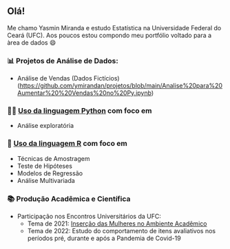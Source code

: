 ## Olá! 

</h1> Me chamo Yasmin Miranda e estudo Estatística na Universidade Federal do Ceará (UFC). Aos poucos estou compondo meu portfólio voltado para a àrea de dados 😄 </h1>

### 📊 Projetos de Análise de Dados:
- Análise de Vendas (Dados Fictícios) (https://github.com/ymirandan/projetos/blob/main/Analise%20para%20Aumentar%20%20Vendas%20no%20Py.ipynb)
<!--
- Análise   -->

### 👩‍💻 [Uso da linguagem Python](https://github.com/ymirandan/projetos) com foco em
- Análise exploratória 
<!--
- Teste de Hipóteses
- Modelos de Regressão
- Análise Multivariada
- Aprendizado de Máquina
 -->

### 🏫 [Uso da linguagem R](https://github.com/ymirandan/vida-academica) com foco em
- Técnicas de Amostragem
- Teste de Hipóteses
- Modelos de Regressão
- Análise Multivariada
<!--
- Planejamento de Experimentos 
Estatística Não Paramétrica
 -->

### 📚 Produção Acadêmica e Científica
- Participação nos Encontros Universitários da UFC:
  - Tema de 2021: [Inserção das Mulheres no Ambiente Acadêmico](http://periodicos.ufc.br/eu/article/view/64111)
  - Tema de 2022: Estudo do comportamento de itens avaliativos nos períodos pré, durante e após a Pandemia de Covid-19
  
  
